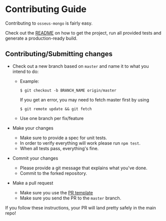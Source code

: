 # Contributing Guide

Contributing to `osseus-mongo` is fairly easy.

Check out the [README](https://github.com/colucom/osseus-mongo/blob/master/README.md) on how to get the project, run all provided tests and generate a production-ready build.

## Contributing/Submitting changes

- Check out a new branch based on <code>master</code> and name it to what you intend to do:
  - Example:
    ````
    $ git checkout -b BRANCH_NAME origin/master
    ````

    If you get an error, you may need to fetch master first by using
    ````
    $ git remote update && git fetch
    ````

  - Use one branch per fix/feature

- Make your changes
  - Make sure to provide a spec for unit tests.
  - In order to verify everything will work please run `npm test`.
  - When all tests pass, everything's fine.
- Commit your changes
  - Please provide a git message that explains what you've done.
  - Commit to the forked repository.
- Make a pull request
  - Make sure you use the [PR template](https://github.com/colucom/osseus-mongo/blob/master/.github/PULL_REQUEST_TEMPLATE.md)
  - Make sure you send the PR to the <code>master</code> branch.

If you follow these instructions, your PR will land pretty safely in the main repo!